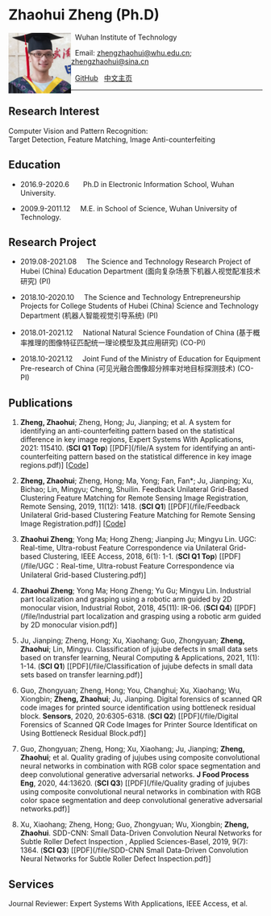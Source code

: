# Zhaohui Zheng (Ph.D)  

<a href="url"><img src="/file/1.jpg" align="left" height="120" ></a>  

&nbsp; Wuhan Institute of Technology  

&nbsp; Email: zhengzhaohui@whu.edu.cn;    zhengzhaohui@sina.cn  

&nbsp; [GitHub](https://github.com/DoctorZheng) &nbsp; [中文主页](index-ch.md)  

*****
## Research Interest  
Computer Vision and Pattern Recognition:  
Target Detection, Feature Matching, Image Anti-counterfeiting

## Education 
* 2016.9-2020.6  &nbsp; &nbsp; &nbsp;   Ph.D in Electronic Information School, Wuhan University.  
   
* 2009.9-2011.12  &nbsp; &nbsp;   M.E. in School of Science, Wuhan University of Technology.  

## Research Project
* 2019.08-2021.08  &nbsp; &nbsp;  The Science and Technology Research Project of Hubei (China) Education Department (面向复杂场景下机器人视觉配准技术研究) (PI)  
  
* 2018.10-2020.10  &nbsp; &nbsp;  The Science and Technology Entrepreneurship Projects for College Students of Hubei (China) Science and Technology Department (机器人智能视觉引导系统) (PI)   
  
* 2018.01-2021.12  &nbsp; &nbsp;  National Natural Science Foundation of China (基于概率推理的图像特征匹配统一理论模型及其应用研究) (CO-PI)  
  
* 2018.10-2021.12  &nbsp; &nbsp;  Joint Fund of the Ministry of Education for Equipment Pre-research of China (可见光融合图像超分辨率对地目标探测技术) (CO-PI)  

## Publications
1. **Zheng, Zhaohui**; Zheng, Hong; Ju, Jianping; et al. A system for identifying an anti-counterfeiting pattern based on the statistical difference in key image regions, Expert Systems With Applications, 2021: 115410. (**SCI Q1 Top**) [[PDF](/file/A system for identifying an anti-counterfeiting pattern based on the statistical difference in key image regions.pdf)] [[Code](https://github.com/DoctorZheng/The-anti-counterfeiting-algorithm)]  
  
3. **Zheng, Zhaohui**; Zheng, Hong; Ma, Yong; Fan, Fan*; Ju, Jianping; Xu, Bichao; Lin, Mingyu; Cheng, Shuilin. Feedback Unilateral Grid-Based Clustering Feature Matching for Remote Sensing Image Registration, Remote Sensing, 2019, 11(12): 1418. (**SCI Q1**) [[PDF](/file/Feedback Unilateral Grid-based Clustering Feature Matching for Remote Sensing Image Registration.pdf)] [[Code](https://github.com/DoctorZheng/F-UGC)]  
  
4. **Zhaohui Zheng**; Yong Ma; Hong Zheng; Jianping Ju; Mingyu Lin. UGC: Real-time, Ultra-robust Feature Correspondence via Unilateral Grid-based Clustering, IEEE Access, 2018, 6(1): 1-1. (**SCI Q1 Top**) [[PDF](/file/UGC：Real-time, Ultra-robust Feature Correspondence via Unilateral Grid-based Clustering.pdf)]  
  
5. **Zhaohui Zheng**; Yong Ma; Hong Zheng; Yu Gu; Mingyu Lin. Industrial part localization and grasping using a robotic arm guided by 2D monocular vision, Industrial Robot, 2018, 45(11): IR-06. (**SCI Q4**) [[PDF](/file/Industrial part localization and grasping using a robotic arm guided by 2D monocular vision.pdf)]  
  
6. Ju, Jianping; Zheng, Hong; Xu, Xiaohang; Guo, Zhongyuan; **Zheng, Zhaohui**; Lin, Mingyu. Classification of jujube defects in small data sets based on transfer learning, Neural Computing & Applications, 2021, 1(1): 1-14. (**SCI Q1**) [[PDF](/file/Classification of jujube defects in small data sets based on transfer learning.pdf)]  
  
7. Guo, Zhongyuan; Zheng, Hong; You, Changhui;  Xu, Xiaohang; Wu, Xiongbin; **Zheng, Zhaohui**; Ju, Jianping. Digital forensics of scanned QR code images for printed source identification using bottleneck residual block. **Sensors**, 2020, 20:6305-6318. (**SCI Q2**) [[PDF](/file/Digital Forensics of Scanned QR Code Images for Printer Source Identificat on Using Bottleneck Residual Block.pdf)]  
  
8. Guo, Zhongyuan; Zheng, Hong; Xu, Xiaohang; Ju, Jianping; **Zheng, Zhaohui**; et al. Quality grading of jujubes using composite convolutional neural networks in combination with RGB color space segmentation and deep convolutional generative adversarial networks. **J Food Process Eng**, 2020, 44:13620. (**SCI Q3**) [[PDF](/file/Quality grading of jujubes using composite convolutional neural networks in combination with RGB color space segmentation and deep convolutional generative adversarial networks.pdf)]  
  
9. Xu, Xiaohang; Zheng, Hong; Guo, Zhongyuan; Wu, Xiongbin; **Zheng, Zhaohui**. SDD-CNN: Small Data-Driven Convolution Neural Networks for Subtle Roller Defect Inspection , Applied Sciences-Basel, 2019, 9(7): 1364. (**SCI Q3**) [[PDF](/file/SDD-CNN Small Data-Driven Convolution Neural Networks for Subtle Roller Defect Inspection.pdf)]  

## Services
Journal Reviewer: Expert Systems With Applications, IEEE Access, et al.


